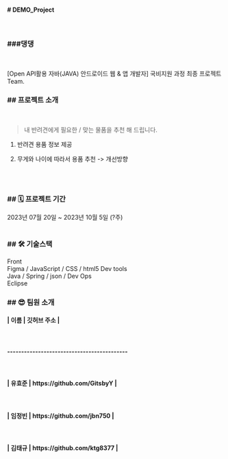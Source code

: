 <h4># DEMO_Project</h4><br/>
<h3>
   ###댕댕
</h3><br/>


[Open API활용 자바(JAVA) 안드로이드 웹 & 앱 개발자] 국비지원 과정
최종 프로젝트 Team.
<br/>

<h3>## 프로젝트 소개</h3>
<br/>

> 내 반려견에게 필요한 / 맞는 물품을 추천 해 드립니다.
1. 반려견 용품 정보 제공
2. 무게와 나이에 따라서 용품 추천 -> 개선방향

   <br/><br/>

<h3>## 🗓 프로젝트 기간</h3>

2023년 07월 20일 ~ 2023년 10월 5일 (?주)
<br/><br/>

<h3>## 🛠 기술스택</h3>

Front<br/>
Figma / JavaScript / CSS / html5
Dev tools<br/>
Java / Spring / json / 
Dev Ops<br/>
Eclipse 

<h3>## 😎 팀원 소개</h3>

<h4>| 이름     | 깃허브 주소                   |</h4><br/>
<h4>-------------------------------------------</h4><br/>
<h4>| 유효준   | https://github.com/GitsbyY    |</h4><br/>
<h4>| 임정빈   | https://github.com/jbn750     |</h4><br/>
<h4>| 김태규   | https://github.com/ktg8377    |</h4>
